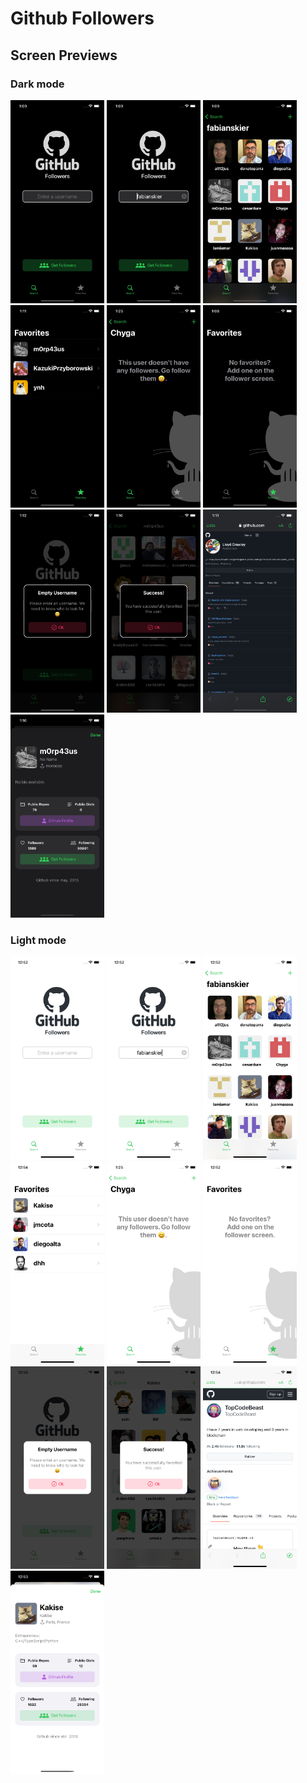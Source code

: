 # Github Followers
## Screen Previews

### Dark mode
<div>
<img src="https://github.com/fabianskier/GithubFollowers/blob/master/GithubFollowers/Support/Screenshots/Dark/main-empty-dark.png" width="150">
<img src="https://github.com/fabianskier/GithubFollowers/blob/master/GithubFollowers/Support/Screenshots/Dark/main-username-dark.png" width="150">
<img src="https://github.com/fabianskier/GithubFollowers/blob/master/GithubFollowers/Support/Screenshots/Dark/followers-grid-dark.png" width="150">
<img src="https://github.com/fabianskier/GithubFollowers/blob/master/GithubFollowers/Support/Screenshots/Dark/favorites-list-dark.png" width="150">
<img src="https://github.com/fabianskier/GithubFollowers/blob/master/GithubFollowers/Support/Screenshots/Dark/followers-empty-dark.png" width="150">
<img src="https://github.com/fabianskier/GithubFollowers/blob/master/GithubFollowers/Support/Screenshots/Dark/favorites-empty-dark.png" width="150">
<img src="https://github.com/fabianskier/GithubFollowers/blob/master/GithubFollowers/Support/Screenshots/Dark/alert-no-username-dark.png" width="150">
<img src="https://github.com/fabianskier/GithubFollowers/blob/master/GithubFollowers/Support/Screenshots/Dark/alert-favorite-added-dark.png" width="150">
<img src="https://github.com/fabianskier/GithubFollowers/blob/master/GithubFollowers/Support/Screenshots/Dark/safari-dark.png" width="150">
<img src="https://github.com/fabianskier/GithubFollowers/blob/master/GithubFollowers/Support/Screenshots/Dark/user-info-dark.png" width="150">
</div>

### Light mode
<div>
<img src="https://github.com/fabianskier/GithubFollowers/blob/master/GithubFollowers/Support/Screenshots/Light/main-empty.png" width="150">
<img src="https://github.com/fabianskier/GithubFollowers/blob/master/GithubFollowers/Support/Screenshots/Light/main-username.png" width="150">
<img src="https://github.com/fabianskier/GithubFollowers/blob/master/GithubFollowers/Support/Screenshots/Light/followers-grid.png" width="150">
<img src="https://github.com/fabianskier/GithubFollowers/blob/master/GithubFollowers/Support/Screenshots/Light/favorites-list.png" width="150">
<img src="https://github.com/fabianskier/GithubFollowers/blob/master/GithubFollowers/Support/Screenshots/Light/followers-empty.png" width="150">
<img src="https://github.com/fabianskier/GithubFollowers/blob/master/GithubFollowers/Support/Screenshots/Light/favorites-empty.png" width="150">
<img src="https://github.com/fabianskier/GithubFollowers/blob/master/GithubFollowers/Support/Screenshots/Light/alert-no-username.png" width="150">
<img src="https://github.com/fabianskier/GithubFollowers/blob/master/GithubFollowers/Support/Screenshots/Light/alert-favorite-added.png" width="150">
<img src="https://github.com/fabianskier/GithubFollowers/blob/master/GithubFollowers/Support/Screenshots/Light/safari.png" width="150">
<img src="https://github.com/fabianskier/GithubFollowers/blob/master/GithubFollowers/Support/Screenshots/Light/user-info.png" width="150">
</div>
